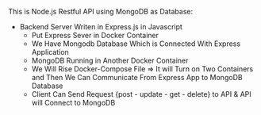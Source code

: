 This is Node.js Restful API using MongoDB as Database:
- Backend Server Writen in Express.js in Javascript
	- Put Express Sever in Docker Container
	- We Have Mongodb Database Which is Connected With Express Application 
	- MongoDB Running in Another Docker Container
	- We Will Rise Docker-Compose File => It will Turn on Two Containers and Then We Can Communicate From Express App to MongoDB Database
	- Client Can Send Request {post - update - get - delete} to API & API will Connect to MongoDB 
